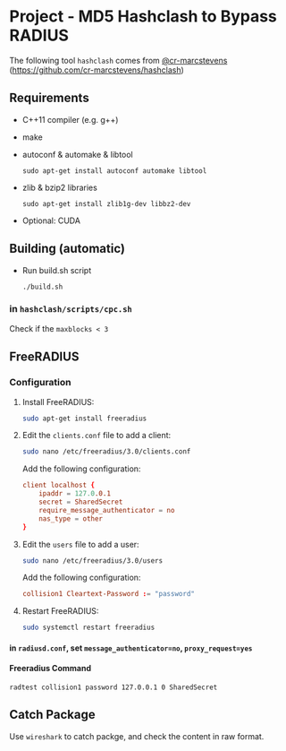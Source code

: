 # Project - MD5 Hashclash to Bypass RADIUS
The following tool `hashclash` comes from [@cr-marcstevens](https://github.com/cr-marcstevens) 
(https://github.com/cr-marcstevens/hashclash)

## Requirements

- C++11 compiler (e.g. g++)
- make
- autoconf & automake & libtool

  `sudo apt-get install autoconf automake libtool`
  
- zlib & bzip2 libraries

  `sudo apt-get install zlib1g-dev libbz2-dev`
  
- Optional: CUDA
  
## Building (automatic)

- Run build.sh script

   `./build.sh`

### in ``hashclash/scripts/cpc.sh``
Check if the ``maxblocks < 3`` 

## FreeRADIUS

### Configuration

1. Install FreeRADIUS:
   ```sh
   sudo apt-get install freeradius
   ```

2. Edit the `clients.conf` file to add a client:
   ```sh
   sudo nano /etc/freeradius/3.0/clients.conf
   ```
   Add the following configuration:
   ```conf
   client localhost {
       ipaddr = 127.0.0.1
       secret = SharedSecret
       require_message_authenticator = no
       nas_type = other
   }
   ```

3. Edit the `users` file to add a user:
   ```sh
   sudo nano /etc/freeradius/3.0/users
   ```
   Add the following configuration:
   ```conf
   collision1 Cleartext-Password := "password"
   ```

4. Restart FreeRADIUS:
   ```sh
   sudo systemctl restart freeradius
   ```

#### in ``radiusd.conf``, set ``message_authenticator=no``, ``proxy_request=yes``

#### Freeradius Command

```
radtest collision1 password 127.0.0.1 0 SharedSecret
```

## Catch Package

Use ``wireshark`` to catch packge, and check the content in raw format.
